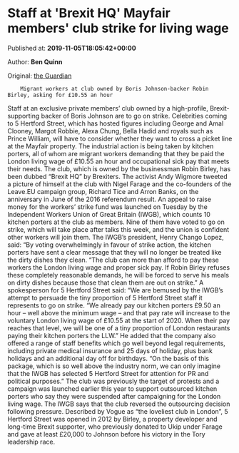 
# Staff at 'Brexit HQ' Mayfair members' club strike for living wage

Published at: **2019-11-05T18:05:42+00:00**

Author: **Ben Quinn**

Original: [the Guardian](https://www.theguardian.com/uk-news/2019/nov/05/staff-at-brexit-hq-mayfair-members-club-strike-for-living-wage)


        Migrant workers at club owned by Boris Johnson-backer Robin Birley, asking for £10.55 an hour
      
Staff at an exclusive private members’ club owned by a high-profile, Brexit-supporting backer of Boris Johnson are to go on strike.
Celebrities coming to 5 Hertford Street, which has hosted figures including George and Amal Clooney, Margot Robbie, Alexa Chung, Bella Hadid and royals such as Prince William, will have to consider whether they want to cross a picket line at the Mayfair property.
The industrial action is being taken by kitchen porters, all of whom are migrant workers demanding that they be paid the London living wage of £10.55 an hour and occupational sick pay that meets their needs.
The club, which is owned by the businessman Robin Birley, has been dubbed “Brexit HQ” by Brexiters. The activist Andy Wigmore tweeted a picture of himself at the club with Nigel Farage and the co-founders of the Leave.EU campaign group, Richard Tice and Arron Banks, on the anniversary in June of the 2016 referendum result.
An appeal to raise money for the workers’ strike fund was launched on Tuesday by the Independent Workers Union of Great Britain (IWGB), which counts 10 kitchen porters at the club as members. Nine of them have voted to go on strike, which will take place after talks this week, and the union is confident other workers will join them.
The IWGB’s president, Henry Chango Lopez, said: “By voting overwhelmingly in favour of strike action, the kitchen porters have sent a clear message that they will no longer be treated like the dirty dishes they clean.
“The club can more than afford to pay these workers the London living wage and proper sick pay. If Robin Birley refuses these completely reasonable demands, he will be forced to serve his meals on dirty dishes because those that clean them are out on strike.”
A spokesperson for 5 Hertford Street said: “We are bemused by the IWGB’s attempt to persuade the tiny proportion of 5 Hertford Street staff it represents to go on strike.
“We already pay our kitchen porters £9.50 an hour – well above the minimum wage – and that pay rate will increase to the voluntary London living wage of £10.55 at the start of 2020. When their pay reaches that level, we will be one of a tiny proportion of London restaurants paying their kitchen porters the LLW.”
He added that the company also offered a range of staff benefits which go well beyond legal requirements, including private medical insurance and 25 days of holiday, plus bank holidays and an additional day off for birthdays.
“On the basis of this package, which is so well above the industry norm, we can only imagine that the IWGB has selected 5 Hertford Street for attention for PR and political purposes.”
The club was previously the target of protests and a campaign was launched earlier this year to support outsourced kitchen porters who say they were suspended after campaigning for the London living wage. The IWGB says that the club reversed the outsourcing decision following pressure.
Described by Vogue as “the loveliest club in London”, 5 Hertford Street was opened in 2012 by Birley, a property developer and long-time Brexit supporter, who previously donated to Ukip under Farage and gave at least £20,000 to Johnson before his victory in the Tory leadership race.
